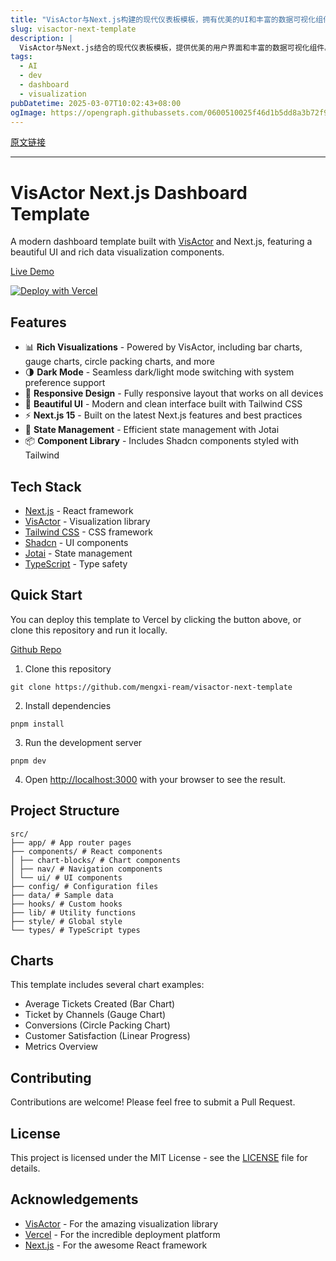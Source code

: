 ```yaml
---
title: "VisActor与Next.js构建的现代仪表板模板，拥有优美的UI和丰富的数据可视化组件"
slug: visactor-next-template
description: |
  VisActor与Next.js结合的现代仪表板模板，提供优美的用户界面和丰富的数据可视化组件。支持响应式设计、黑暗模式切换，以及最新的Next.js特性，适合快速构建高效的分析工具。
tags: 
  - AI
  - dev
  - dashboard
  - visualization
pubDatetime: 2025-03-07T10:02:43+08:00
ogImage: https://opengraph.githubassets.com/0600510025f46d1b5dd8a3b72f962e8c39df8496ea67e24c2be06bdd997c7e5e/mengxi-ream/visactor-next-template
---
```


[原文链接](https://github.com/mengxi-ream/visactor-next-template)

---

# VisActor Next.js Dashboard Template

[](#visactor-nextjs-dashboard-template)

A modern dashboard template built with [VisActor](https://visactor.io/) and Next.js, featuring a beautiful UI and rich data visualization components.

[Live Demo](https://visactor-next-template.vercel.app/)

[![Deploy with Vercel](https://camo.githubusercontent.com/20bea215d35a4e28f2c92ea5b657d006b087687486858a40de2922a4636301ab/68747470733a2f2f76657263656c2e636f6d2f627574746f6e)](https://vercel.com/new/clone?demo-description=A%20modern%20dashboard%20with%20VisActor%20charts%2C%20dark%20mode%2C%20and%20data%20visualization%20for%20seamless%20analytics.\&demo-image=%2F%2Fimages.ctfassets.net%2Fe5382hct74si%2F646TLqKGSTOnp1CD1IUqoM%2Fa119adac1f5a844f9d42f807ddc075f5%2Fthumbnail.png\&demo-title=VisActor%20Next.js%20Template\&demo-url=https%3A%2F%2Fvisactor-next-template.vercel.app%2F\&from=templates\&project-name=VisActor%20Next.js%20Template\&repository-name=visactor-nextjs-template\&repository-url=https%3A%2F%2Fgithub.com%2Fmengxi-ream%2Fvisactor-next-template\&skippable-integrations=1)

## Features

[](#features)

* 📊 **Rich Visualizations** - Powered by VisActor, including bar charts, gauge charts, circle packing charts, and more
* 🌗 **Dark Mode** - Seamless dark/light mode switching with system preference support
* 📱 **Responsive Design** - Fully responsive layout that works on all devices
* 🎨 **Beautiful UI** - Modern and clean interface built with Tailwind CSS
* ⚡️ **Next.js 15** - Built on the latest Next.js features and best practices
* 🔄 **State Management** - Efficient state management with Jotai
* 📦 **Component Library** - Includes Shadcn components styled with Tailwind

## Tech Stack

[](#tech-stack)

* [Next.js](https://nextjs.org/) - React framework
* [VisActor](https://visactor.io/) - Visualization library
* [Tailwind CSS](https://tailwindcss.com/) - CSS framework
* [Shadcn](https://ui.shadcn.com/) - UI components
* [Jotai](https://jotai.org/) - State management
* [TypeScript](https://www.typescriptlang.org/) - Type safety

## Quick Start

[](#quick-start)

You can deploy this template to Vercel by clicking the button above, or clone this repository and run it locally.

[Github Repo](https://github.com/mengxi-ream/visactor-next-template)

1. Clone this repository

```
git clone https://github.com/mengxi-ream/visactor-next-template
```

2. Install dependencies

```
pnpm install
```

3. Run the development server

```
pnpm dev
```

4. Open <http://localhost:3000> with your browser to see the result.

## Project Structure

[](#project-structure)

```
src/
├── app/ # App router pages
├── components/ # React components
│ ├── chart-blocks/ # Chart components
│ ├── nav/ # Navigation components
│ └── ui/ # UI components
├── config/ # Configuration files
├── data/ # Sample data
├── hooks/ # Custom hooks
├── lib/ # Utility functions
├── style/ # Global style
└── types/ # TypeScript types
```

## Charts

[](#charts)

This template includes several chart examples:

* Average Tickets Created (Bar Chart)
* Ticket by Channels (Gauge Chart)
* Conversions (Circle Packing Chart)
* Customer Satisfaction (Linear Progress)
* Metrics Overview

## Contributing

[](#contributing)

Contributions are welcome! Please feel free to submit a Pull Request.

## License

[](#license)

This project is licensed under the MIT License - see the [LICENSE](https://github.com/mengxi-ream/visactor-next-template/blob/main/LICENSE) file for details.

## Acknowledgements

[](#acknowledgements)

* [VisActor](https://visactor.io/) - For the amazing visualization library
* [Vercel](https://vercel.com) - For the incredible deployment platform
* [Next.js](https://nextjs.org/) - For the awesome React framework


